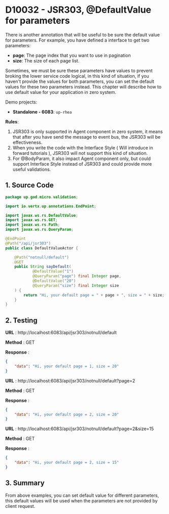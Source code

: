 # D10032 - JSR303, @DefaultValue for parameters

There is another annotation that will be useful to be sure the default value for parameters. For example, you have
defined a interface to get two parameters:

* **page**: The page index that you want to use in pagination
* **size**: The size of each page list.

Sometimes, we must be sure these parameters have values to prevent broking the lower service code logical, in this kind
of situation, if you haven't provide the values for both parameters, you can set the default values for these two
parameters instead. This chapter will describe how to use default value for your application in zero system.

Demo projects:

* **Standalone - 6083**: `up-rhea`

**Rules**:

1. JSR303 is only supported in Agent component in zero system, it means that after you have send the message to event
   bus, the JSR303 will be effectiveness.
2. When you write the code with the Interface Style \( Will introduce in forward tutorials \), JSR303 will not support
   this kind of situation.
3. For @BodyParam, it also impact Agent component only, but could support Interface Style instead of JSR303 and could
   provide more useful validations.

## 1. Source Code

```java
package up.god.micro.validation;

import io.vertx.up.annotations.EndPoint;

import javax.ws.rs.DefaultValue;
import javax.ws.rs.GET;
import javax.ws.rs.Path;
import javax.ws.rs.QueryParam;

@EndPoint
@Path("/api/jsr303")
public class DefaultValueActor {

    @Path("notnull/default")
    @GET
    public String sayDefault(
            @DefaultValue("1")
            @QueryParam("page") final Integer page,
            @DefaultValue("20")
            @QueryParam("size") final Integer size
    ) {
        return "Hi, your default page = " + page + ", size = " + size;
    }
}
```

## 2. Testing

**URL** : http://localhost:6083/api/jsr303/notnull/default

**Method** : GET

**Response** :

```json
{
    "data": "Hi, your default page = 1, size = 20"
}
```

**URL** : http://localhost:6083/api/jsr303/notnull/default?page=2

**Method** : GET

**Response** :

```json
{
    "data": "Hi, your default page = 2, size = 20"
}
```

**URL** : http://localhost:6083/api/jsr303/notnull/default?page=2&size=15

**Method** : GET

**Response** :

```json
{
    "data": "Hi, your default page = 2, size = 15"
}
```

## 3. Summary

From above examples, you can set default value for different parameters, this default values will be used when the
parameters are not provided by client request.



